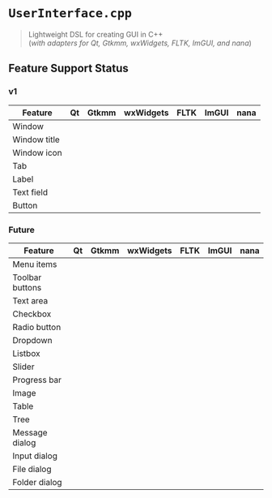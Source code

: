 # `UserInterface.cpp`

> Lightweight DSL for creating GUI in C++  
> (_with adapters for Qt, Gtkmm, wxWidgets, FLTK, ImGUI, and nana_)

## Feature Support Status

### v1

| Feature      | Qt  | Gtkmm | wxWidgets | FLTK | ImGUI | nana |
| ------------ | --- | ----- | --------- | ---- | ----- | ---- |
| Window       |     |       |           |      |       |      |
| Window title |     |       |           |      |       |      |
| Window icon  |     |       |           |      |       |      |
| Tab          |     |       |           |      |       |      |
| Label        |     |       |           |      |       |      |
| Text field   |     |       |           |      |       |      |
| Button       |     |       |           |      |       |      |

### Future

| Feature         | Qt  | Gtkmm | wxWidgets | FLTK | ImGUI | nana |
| --------------- | --- | ----- | --------- | ---- | ----- | ---- |
| Menu items      |     |       |           |      |       |      |
| Toolbar buttons |     |       |           |      |       |      |
| Text area       |     |       |           |      |       |      |
| Checkbox        |     |       |           |      |       |      |
| Radio button    |     |       |           |      |       |      |
| Dropdown        |     |       |           |      |       |      |
| Listbox         |     |       |           |      |       |      |
| Slider          |     |       |           |      |       |      |
| Progress bar    |     |       |           |      |       |      |
| Image           |     |       |           |      |       |      |
| Table           |     |       |           |      |       |      |
| Tree            |     |       |           |      |       |      |
| Message dialog  |     |       |           |      |       |      |
| Input dialog    |     |       |           |      |       |      |
| File dialog     |     |       |           |      |       |      |
| Folder dialog   |     |       |           |      |       |      |

